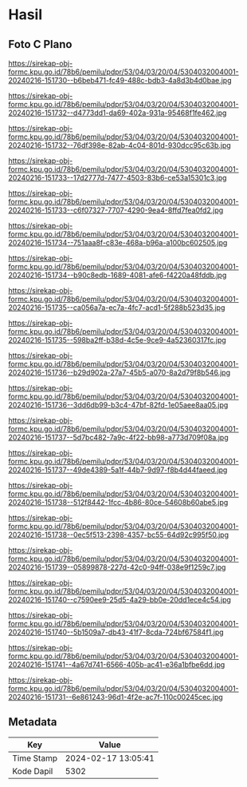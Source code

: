# Hasil

## Foto C Plano

https://sirekap-obj-formc.kpu.go.id/78b6/pemilu/pdpr/53/04/03/20/04/5304032004001-20240216-151730--b6beb471-fc49-488c-bdb3-4a8d3b4d0bae.jpg

https://sirekap-obj-formc.kpu.go.id/78b6/pemilu/pdpr/53/04/03/20/04/5304032004001-20240216-151732--d4773dd1-da69-402a-931a-95468f1fe462.jpg

https://sirekap-obj-formc.kpu.go.id/78b6/pemilu/pdpr/53/04/03/20/04/5304032004001-20240216-151732--76df398e-82ab-4c04-801d-930dcc95c63b.jpg

https://sirekap-obj-formc.kpu.go.id/78b6/pemilu/pdpr/53/04/03/20/04/5304032004001-20240216-151733--17d2777d-7477-4503-83b6-ce53a15301c3.jpg

https://sirekap-obj-formc.kpu.go.id/78b6/pemilu/pdpr/53/04/03/20/04/5304032004001-20240216-151733--c6f07327-7707-4290-9ea4-8ffd7fea0fd2.jpg

https://sirekap-obj-formc.kpu.go.id/78b6/pemilu/pdpr/53/04/03/20/04/5304032004001-20240216-151734--751aaa8f-c83e-468a-b96a-a100bc602505.jpg

https://sirekap-obj-formc.kpu.go.id/78b6/pemilu/pdpr/53/04/03/20/04/5304032004001-20240216-151734--b90c8edb-1689-4081-afe6-f4220a48fddb.jpg

https://sirekap-obj-formc.kpu.go.id/78b6/pemilu/pdpr/53/04/03/20/04/5304032004001-20240216-151735--ca056a7a-ec7a-4fc7-acd1-5f288b523d35.jpg

https://sirekap-obj-formc.kpu.go.id/78b6/pemilu/pdpr/53/04/03/20/04/5304032004001-20240216-151735--598ba2ff-b38d-4c5e-9ce9-4a52360317fc.jpg

https://sirekap-obj-formc.kpu.go.id/78b6/pemilu/pdpr/53/04/03/20/04/5304032004001-20240216-151736--b29d902a-27a7-45b5-a070-8a2d79f8b546.jpg

https://sirekap-obj-formc.kpu.go.id/78b6/pemilu/pdpr/53/04/03/20/04/5304032004001-20240216-151736--3dd6db99-b3c4-47bf-82fd-1e05aee8aa05.jpg

https://sirekap-obj-formc.kpu.go.id/78b6/pemilu/pdpr/53/04/03/20/04/5304032004001-20240216-151737--5d7bc482-7a9c-4f22-bb98-a773d709f08a.jpg

https://sirekap-obj-formc.kpu.go.id/78b6/pemilu/pdpr/53/04/03/20/04/5304032004001-20240216-151737--49de4389-5a1f-44b7-9d97-f8b4d44faeed.jpg

https://sirekap-obj-formc.kpu.go.id/78b6/pemilu/pdpr/53/04/03/20/04/5304032004001-20240216-151738--512f8442-1fcc-4b86-80ce-54608b60abe5.jpg

https://sirekap-obj-formc.kpu.go.id/78b6/pemilu/pdpr/53/04/03/20/04/5304032004001-20240216-151738--0ec5f513-2398-4357-bc55-64d92c995f50.jpg

https://sirekap-obj-formc.kpu.go.id/78b6/pemilu/pdpr/53/04/03/20/04/5304032004001-20240216-151739--05899878-227d-42c0-94ff-038e9f1259c7.jpg

https://sirekap-obj-formc.kpu.go.id/78b6/pemilu/pdpr/53/04/03/20/04/5304032004001-20240216-151740--c7590ee9-25d5-4a29-bb0e-20dd1ece4c54.jpg

https://sirekap-obj-formc.kpu.go.id/78b6/pemilu/pdpr/53/04/03/20/04/5304032004001-20240216-151740--5b1509a7-db43-41f7-8cda-724bf67584f1.jpg

https://sirekap-obj-formc.kpu.go.id/78b6/pemilu/pdpr/53/04/03/20/04/5304032004001-20240216-151741--4a67d741-6566-405b-ac41-e36a1bfbe6dd.jpg

https://sirekap-obj-formc.kpu.go.id/78b6/pemilu/pdpr/53/04/03/20/04/5304032004001-20240216-151731--6e861243-96d1-4f2e-ac7f-110c00245cec.jpg


## Metadata

| Key        | Value               |
| ---------- | ------------------- |
| Time Stamp | 2024-02-17 13:05:41 |
| Kode Dapil | 5302                |



